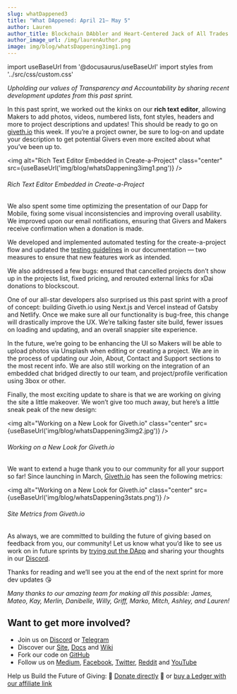 ```yaml
---
slug: whatDappened3
title: "What DAppened: April 21— May 5"
author: Lauren
author_title: Blockchain DAbbler and Heart-Centered Jack of All Trades
author_image_url: /img/laurenAuthor.png
image: img/blog/whatsDappening3img1.png
---
```

import useBaseUrl from '@docusaurus/useBaseUrl'
import styles from '../src/css/custom.css'

_Upholding our values of Transparency and Accountability by sharing recent development updates from this past sprint._

In this past sprint, we worked out the kinks on our **rich text editor**, allowing Makers to add photos, videos, numbered lists, font styles, headers and more to project descriptions and updates! This should be ready to go on [giveth.io](https://giveth.io/) this week. If you’re a project owner, be sure to log-on and update your description to get potential Givers even more excited about what you’ve been up to.

<img alt="Rich Text Editor Embedded in Create-a-Project" class="center" src={useBaseUrl('img/blog/whatsDappening3img1.png')} />

###### Rich Text Editor Embedded in Create-a-Project

We also spent some time optimizing the presentation of our Dapp for Mobile, fixing some visual inconsistencies and improving overall usability. We improved upon our email notifications, ensuring that Givers and Makers receive confirmation when a donation is made.

We developed and implemented automated testing for the create-a-project flow and updated the [testing guidelines](https://docs.giveth.io/docs/testing-guidelines/) in our documentation — two measures to ensure that new features work as intended.

We also addressed a few bugs: ensured that cancelled projects don’t show up in the projects list, fixed pricing, and rerouted external links for xDai donations to blockscout.

One of our all-star developers also surprised us this past sprint with a proof of concept: building Giveth.io using Next.js and Vercel instead of Gatsby and Netlify. Once we make sure all our functionality is bug-free, this change will drastically improve the UX. We’re talking faster site build, fewer issues on loading and updating, and an overall snappier site experience.

In the future, we’re going to be enhancing the UI so Makers will be able to upload photos via Unsplash when editing or creating a project. We are in the process of updating our Join, About, Contact and Support sections to the most recent info. We are also still working on the integration of an embedded chat bridged directly to our team, and project/profile verification using 3box or other.

Finally, the most exciting update to share is that we are working on giving the site a little makeover. We won’t give too much away, but here’s a little sneak peak of the new design:

<img alt="Working on a New Look for Giveth.io" class="center" src={useBaseUrl('img/blog/whatsDappening3img2.jpg')} />

###### Working on a New Look for Giveth.io

We want to extend a huge thank you to our community for all your support so far! Since launching in March, [Giveth.io](https://giveth.io/) has seen the following metrics:

<img alt="Working on a New Look for Giveth.io" class="center" src={useBaseUrl('img/blog/whatsDappening3stats.png')} />

###### Site Metrics from Giveth.io

As always, we are committed to building the future of giving based on feedback from you, our community! Let us know what you’d like to see us work on in future sprints by [trying out the DApp](http://giveth.io/) and sharing your thoughts in our [Discord](https://discord.com/invite/JftjK8Un3z).

Thanks for reading and we’ll see you at the end of the next sprint for more dev updates 😘

_Many thanks to our amazing team for making all this possible: James, Mateo, Kay, Merlin, Danibelle, Willy, Griff, Marko, Mitch, Ashley, and Lauren!_

## Want to get more involved?

*   Join us on [Discord](https://discord.giveth.io) or [Telegram](http://t.me/givethio)
*   Discover our [Site](http://giveth.io/), [Docs](https://docs.giveth.io/) and [Wiki](https://wiki.giveth.io/)
*   Fork our code on [GitHub](https://github.com/Giveth/)
*   Follow us on [Medium](http://medium.com/giveth/), [Facebook](https://www.facebook.com/givethio), [Twitter](http://twitter.com/givethio), [Reddit](https://www.reddit.com/r/giveth/) and [YouTube](https://www.youtube.com/channel/UClfutpRoY0WTVnq0oB0E0wQ)

Help us Build the Future of Giving: 🦄 [Donate directly](http://donate.giveth.io/) 🦄 or [buy a Ledger with our affiliate link](https://www.ledgerwallet.com/products/ledger-nano-s?utm_source=&utm_medium=affiliate&utm_campaign=d663)
